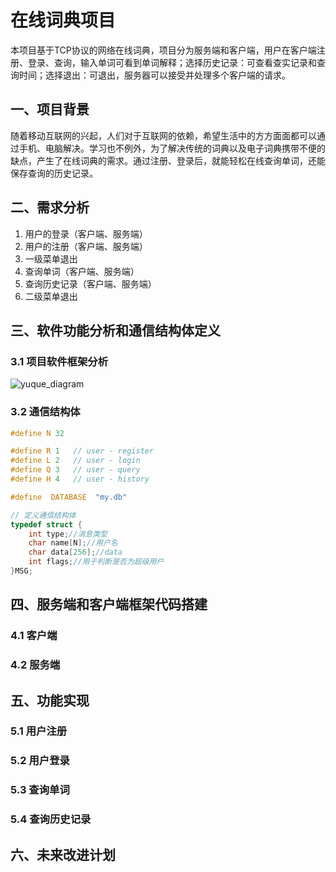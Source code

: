 # 在线词典项目
本项目基于TCP协议的网络在线词典，项目分为服务端和客户端，用户在客户端注册、登录、查询，输入单词可看到单词解释；选择历史记录：可查看查实记录和查询时间；选择退出：可退出，服务器可以接受并处理多个客户端的请求。
## 一、项目背景
随着移动互联网的兴起，人们对于互联网的依赖，希望生活中的方方面面都可以通过手机、电脑解决。学习也不例外，为了解决传统的词典以及电子词典携带不便的缺点，产生了在线词典的需求。通过注册、登录后，就能轻松在线查询单词，还能保存查询的历史记录。

## 二、需求分析
1. 用户的登录（客户端、服务端）
2. 用户的注册（客户端、服务端）
3. 一级菜单退出
4. 查询单词（客户端、服务端）
5. 查询历史记录（客户端、服务端）
6. 二级菜单退出
## 三、软件功能分析和通信结构体定义
### 3.1 项目软件框架分析
![yuque_diagram](https://github.com/user-attachments/assets/6aba7f5d-9996-4367-9bd7-f1e168761fd2)
### 3.2 通信结构体
``` c
#define N 32

#define R 1   // user - register
#define L 2   // user - login
#define Q 3   // user - query
#define H 4   // user - history

#define  DATABASE  "my.db"

// 定义通信结构体
typedef struct {
	int type;//消息类型
	char name[N];//用户名
	char data[256];//data
	int flags;//用于判断是否为超级用户
}MSG;
```
## 四、服务端和客户端框架代码搭建
### 4.1 客户端

### 4.2 服务端

## 五、功能实现
### 5.1 用户注册
### 5.2 用户登录
### 5.3 查询单词
### 5.4 查询历史记录

## 六、未来改进计划
